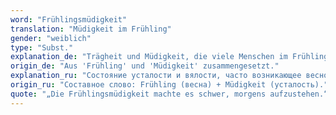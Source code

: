 ```yaml
---
word: "Frühlingsmüdigkeit"
translation: "Müdigkeit im Frühling"
gender: "weiblich"
type: "Subst."
explanation_de: "Trägheit und Müdigkeit, die viele Menschen im Frühling empfinden."
origin_de: "Aus 'Frühling' und 'Müdigkeit' zusammengesetzt."
explanation_ru: "Состояние усталости и вялости, часто возникающее весной."
origin_ru: "Составное слово: Frühling (весна) + Müdigkeit (усталость)."
quote: "„Die Frühlingsmüdigkeit machte es schwer, morgens aufzustehen.“"
---
```

